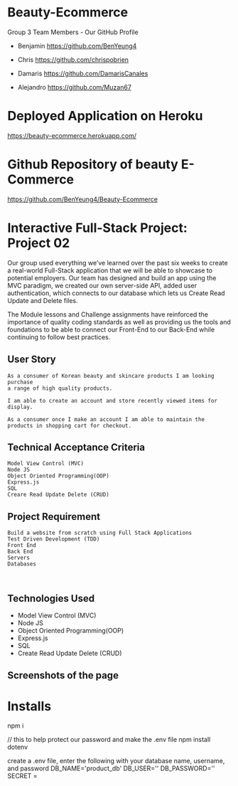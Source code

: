 # Beauty-Ecommerce
Group 3 Team Members - Our GitHub Profile

* Benjamin
https://github.com/BenYeung4

* Chris
https://github.com/chrispobrien

* Damaris
https://github.com/DamarisCanales

* Alejandro
https://github.com/Muzan67

# Deployed Application on Heroku
https://beauty-ecommerce.herokuapp.com/

# Github Repository of beauty E-Commerce
https://github.com/BenYeung4/Beauty-Ecommerce

# Interactive Full-Stack Project: Project 02
Our group used everything we’ve learned over the past six weeks to create a real-world Full-Stack application that we will be able to showcase to potential employers. Our team has designed and build an app using the MVC paradigm, we created our own server-side API, added user authentication, which connects to our database which lets us Create Read Update and Delete files.

The Module lessons and Challenge assignments have reinforced the importance of quality coding standards as well as providing us the tools and foundations to be able to connect our Front-End to our Back-End while continuing to follow best practices.

## User Story
```
As a consumer of Korean beauty and skincare products I am looking purchase 
a range of high quality products. 

I am able to create an account and store recently viewed items for display. 

As a consumer once I make an account I am able to maintain the products in shopping cart for checkout.

```

## Technical Acceptance Criteria
```
Model View Control (MVC)
Node JS
Object Oriented Programming(OOP)
Express.js
SQL 
Creare Read Update Delete (CRUD) 

```

## Project Requirement
```
Build a website from scratch using Full Stack Applications
Test Driven Development (TDD)
Front End
Back End
Servers
Databases



```
## Technologies Used
- Model View Control (MVC)
- Node JS
- Object Oriented Programming(OOP)
- Express.js
- SQL 
- Create Read Update Delete (CRUD) 

## Screenshots of the page




# Installs

npm i

// this to help protect our password and make the .env file
npm install dotenv

create a .env file, enter the following with your database name, username, and password
DB_NAME='product_db'
DB_USER=''
DB_PASSWORD=''
SECRET = 
